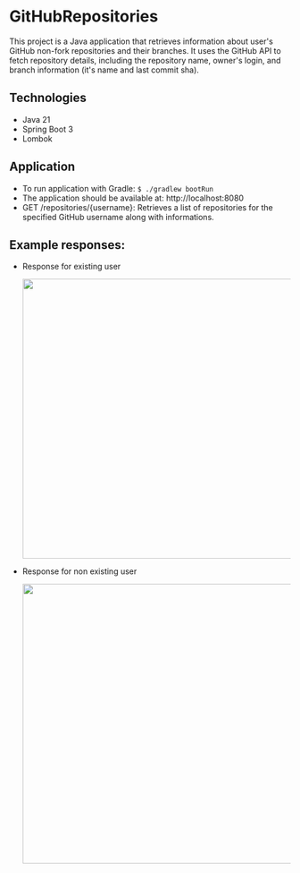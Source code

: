 # GitHubRepositories

This project is a Java application that retrieves information about user's GitHub non-fork repositories and their
branches.
It uses the GitHub API to fetch repository details, including the repository name, owner's login, and branch
information (it's name and last commit sha).

## Technologies

- Java 21
- Spring Boot 3
- Lombok

## Application

- To run application with Gradle: ```$ ./gradlew bootRun```
- The application should be available at: http://localhost:8080
- GET /repositories/{username}: Retrieves a list of repositories for the specified GitHub username along with
  informations.

## Example responses:

- Response for existing user

  <img src="https://github.com/user-attachments/assets/de680ebb-9447-4efd-86c3-a6551bc14d2e" width=500>

- Response for non existing user

  <img src="https://github.com/user-attachments/assets/6abd1efc-2ab9-4795-9cdb-3d0253b31167" width=500>


